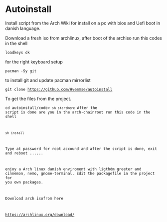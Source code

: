 # Autoinstall

Install script from the Arch Wiki for install on a pc with bios and Uefi boot in danish language.

Download a fresh iso from archlinux, after boot of the archiso run this codes in the shell

<code>loadkeys dk</code>
  
for the right keyboard setup

<code>pacman -Sy git</code>

to install git and update pacman mirrorlist

<code>git clone https://github.com/Hvemmse/autoinstall</code>

To get the files from the project.

<code>cd autoinstall/code>
<code>sh starthere</code>
After the script is done are you in the arch-chainroot run this code in the shell

<code>sh install</code>

Type at password for root accound and after the script is done, exit and reboot ...... 

enjoy a Arch linux danish enviroment with ligthdm greeter and cinnemon, nemo, gnome-terminal. Edit the packagefile in the project for you own packages.

Download arch isofrom here 

https://archlinux.org/download/
